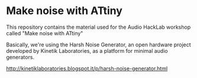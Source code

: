 # Make noise with ATtiny

This repository contains the material used for 
the Audio HackLab workshop called
"Make noise with ATtiny"

Basically, we're using the Harsh Noise Generator, an open hardware project
developed by Kinetik Laboratories, as a platform for minimal audio generators.

http://kinetiklaboratories.blogspot.it/p/harsh-noise-generator.html
